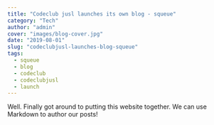 ```yaml
---
title: "Codeclub jusl launches its own blog - squeue"
category: "Tech"
author: "admin"
cover: "images/blog-cover.jpg"
date: "2019-08-01"
slug: "codeclubjusl-launches-blog-squeue"
tags:
  - squeue
  - blog
  - codeclub
  - codeclubjusl
  - launch
---
```


Well. Finally got around to putting this website together. We can use Markdown to author our posts!
